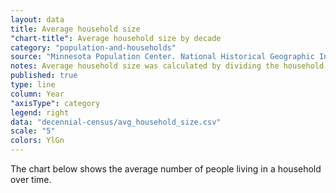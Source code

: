 ```yaml
---
layout: data
title: Average household size
"chart-title": Average household size by decade
category: "population-and-households"
source: "Minnesota Population Center. National Historical Geographic Information System: Version 2.0. Minneapolis, MN: University of Minnesota 2011."
notes: Average household size was calculated by dividing the household population by the number of households.
published: true
type: line
column: Year
"axisType": category
legend: right
data: "decennial-census/avg_household_size.csv"
scale: "5"
colors: YlGn
---
```


The chart below shows the average number of people living in a household over time.